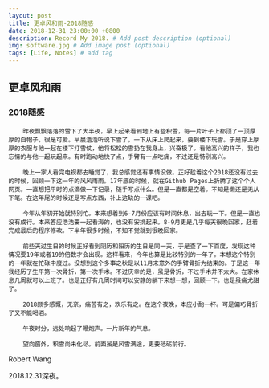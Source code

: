 ```yaml
---
layout: post
title: 更卓风和雨-2018随感
date: 2018-12-31 23:00:00 +0800
description: Record My 2018. # Add post description (optional)
img: software.jpg # Add image post (optional)
tags: [Life, Notes] # add tag
---
```


## 更卓风和雨

### 2018随感

        昨夜飘飘落落的雪下了大半夜，早上起来看到地上有些积雪，每一片叶子上都顶了一顶厚厚的白帽子，很是可爱。早晨浩浩听说下雪了，一下从床上爬起来，要到楼下玩雪。于是穿上厚厚的衣服与他一起在楼下打雪仗，他将松松的雪扔在我身上，兴奋极了。看他高兴的样子，我也忘情的与他一起玩起来。有时跑动地快了点，手臂有一点吃痛，不过还是特别高兴。

        晚上一家人看完电视都去睡觉了，我总感觉还有事情没做。正好趁着这个2018还没有过去的时候，回顾一下这一年的风风雨雨。17年底的时候，就在Github Pages上折腾了这个个人网页。一直想把平时的点滴做一下记录，随手写点什么。但是一直都是空着。不知是懒还是无从下笔。在这年尾的时候还是写点东西，补上这缺的一课吧。

        今年从年初开始就特别忙。本来想着到6-7月份应该有时间休息，出去玩一下。但是一直也没有成行。本来答应浩浩要一起看海的，也没有安排起来。8-9月更是几乎每天很晚回家，赶着完成最后的程序修改。下半年很多时候，不知不觉就到很晚回家。

        前些天过生日的时候正好看到阴历和阳历的生日是同一天，于是查了一下百度，发现这种情况要19年或者19的倍数才会出现。这样看来，今年也算是比较特别的一年了。本想这个特别的一年就在忙碌中度过。没想到这个多事之秋是以11月末意外的手臂骨折为结束的。于是这一年我经历了生平第一次骨折，第一次手术。不过庆幸的是，虽是骨折，不过手术并不太大。在家休息几周就可以上班了。也是正好有几周时间可以安静的躺下来想一想，回顾一下。也是虽痛尤甜了。

        2018颇多感慨，无奈，痛苦有之，欢乐有之。在这个夜晚，本应小酌一杯。可是偏巧骨折了又不能喝酒。

        午夜时分，远处响起了鞭炮声。一片新年的气息。

        望向窗外，积雪尚未化尽。前面虽是风雪满途，更要砥砺前行。



Robert Wang

2018.12.31深夜。
